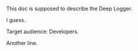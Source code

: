 This doc is supposed to describe the Deep Logger.

I guess.

Target audience: Developers.

Another line.
